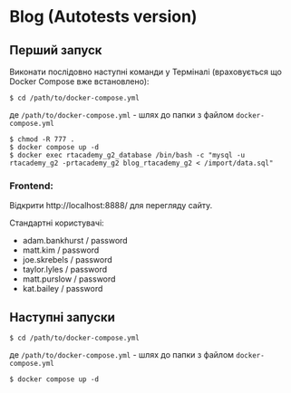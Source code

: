 # Blog (Autotests version)

## Перший запуск
Виконати послідовно наступні команди у Терміналі (враховується що Docker Compose вже встановлено):
```
$ cd /path/to/docker-compose.yml
``` 
де `/path/to/docker-compose.yml` - шлях до папки з файлом `docker-compose.yml`
``` 
$ chmod -R 777 .
$ docker compose up -d
$ docker exec rtacademy_g2_database /bin/bash -c "mysql -u rtacademy_g2 -prtacademy_g2 blog_rtacademy_g2 < /import/data.sql"
```

### Frontend:
Відкрити http://localhost:8888/ для перегляду сайту.

Стандартні користувачі:
* adam.bankhurst / password
* matt.kim / password
* joe.skrebels / password
* taylor.lyles / password
* matt.purslow / password
* kat.bailey / password


## Наступні запуски
```
$ cd /path/to/docker-compose.yml
``` 
де `/path/to/docker-compose.yml` - шлях до папки з файлом `docker-compose.yml`
``` 
$ docker compose up -d
```